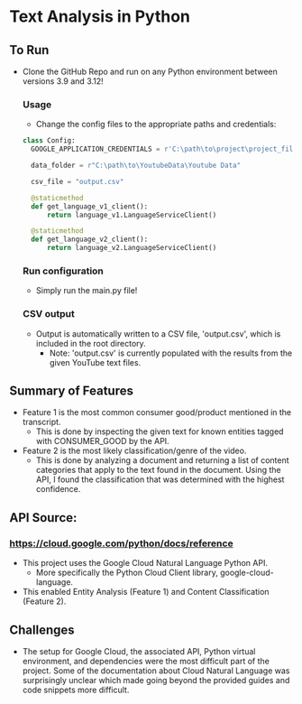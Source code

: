 # Text Analysis in Python

## To Run

* Clone the GitHub Repo and run on any Python environment between versions 3.9 and 3.12!

    ### Usage

  * Change the config files to the appropriate paths and credentials:

  ```python
  class Config:
    GOOGLE_APPLICATION_CREDENTIALS = r'C:\path\to\project\project_filename.json'
  
    data_folder = r"C:\path\to\YoutubeData\Youtube Data"
  
    csv_file = "output.csv"
  
    @staticmethod
    def get_language_v1_client():
        return language_v1.LanguageServiceClient()
  
    @staticmethod
    def get_language_v2_client():
        return language_v2.LanguageServiceClient()
  ```
  
  ### Run configuration 

  * Simply run the main.py file!

  ### CSV output

  * Output is automatically written to a CSV file, 'output.csv', which is included in the root directory. 
    * Note: 'output.csv' is currently populated with the results from the given YouTube text files.

## Summary of Features

* Feature 1 is the most common consumer good/product mentioned in the transcript. 
  * This is done by inspecting the given text for known entities tagged with CONSUMER_GOOD by the API.
* Feature 2 is the most likely classification/genre of the video.
  * This is done by analyzing a document and returning a list of content categories that apply to the text found in the document. Using the API, I found the classification that was determined with the highest confidence.

## API Source: 
### https://cloud.google.com/python/docs/reference

* This project uses the Google Cloud Natural Language Python API.
  * More specifically the Python Cloud Client library, google-cloud-language. 
* This enabled Entity Analysis (Feature 1) and Content Classification (Feature 2).

## Challenges 

* The setup for Google Cloud, the associated API, Python virtual environment, and dependencies were the most difficult part of the project. Some of the documentation about Cloud Natural Language was surprisingly unclear which made going beyond the provided guides and code snippets more difficult.
